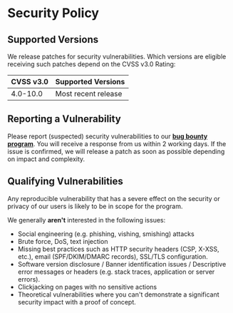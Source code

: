 # Security Policy

## Supported Versions

We release patches for security vulnerabilities. Which versions are eligible
receiving such patches depend on the CVSS v3.0 Rating:

| CVSS v3.0 | Supported Versions  |
| --------- | ------------------- |
| 4.0-10.0  | Most recent release |

## Reporting a Vulnerability

Please report (suspected) security vulnerabilities to our **[bug bounty
program](https://bugcrowd.com/aiven-mbb-og)**. You will receive a response from
us within 2 working days. If the issue is confirmed, we will release a patch as
soon as possible depending on impact and complexity.

## Qualifying Vulnerabilities

Any reproducible vulnerability that has a severe effect on the security or
privacy of our users is likely to be in scope for the program.

We generally **aren't** interested in the following issues:

- Social engineering (e.g. phishing, vishing, smishing) attacks
- Brute force, DoS, text injection
- Missing best practices such as HTTP security headers (CSP, X-XSS, etc.),
  email (SPF/DKIM/DMARC records), SSL/TLS configuration.
- Software version disclosure / Banner identification issues / Descriptive
  error messages or headers (e.g. stack traces, application or server errors).
- Clickjacking on pages with no sensitive actions
- Theoretical vulnerabilities where you can't demonstrate a significant
  security impact with a proof of concept.
